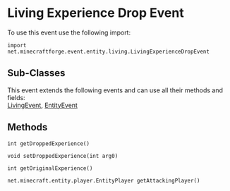 # Living Experience Drop Event

To use this event use the following import:
```groovy:no-line-numbers
import net.minecraftforge.event.entity.living.LivingExperienceDropEvent
```

## Sub-Classes
This event extends the following events and can use all their methods and fields: <br>
[LivingEvent](./living_event/index.md), [EntityEvent](./entity_event/index.md)

## Methods
```groovy:no-line-numbers
int getDroppedExperience()
```

```groovy:no-line-numbers
void setDroppedExperience(int arg0)
```

```groovy:no-line-numbers
int getOriginalExperience()
```

```groovy:no-line-numbers
net.minecraft.entity.player.EntityPlayer getAttackingPlayer()
```
